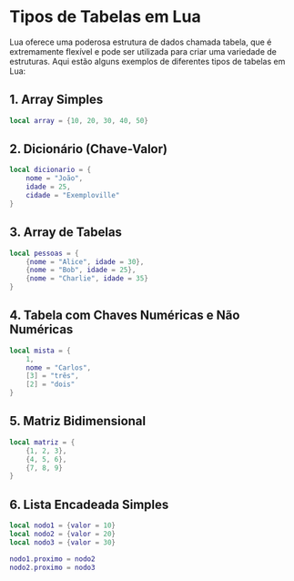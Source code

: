 # Tipos de Tabelas em Lua

Lua oferece uma poderosa estrutura de dados chamada tabela, que é extremamente flexível e pode ser utilizada para criar uma variedade de estruturas. Aqui estão alguns exemplos de diferentes tipos de tabelas em Lua:

## 1. Array Simples

```lua
local array = {10, 20, 30, 40, 50}
```

## 2. Dicionário (Chave-Valor)

```lua
local dicionario = {
    nome = "João",
    idade = 25,
    cidade = "Exemploville"
}
```

## 3. Array de Tabelas

```lua
local pessoas = {
    {nome = "Alice", idade = 30},
    {nome = "Bob", idade = 25},
    {nome = "Charlie", idade = 35}
}
```

## 4. Tabela com Chaves Numéricas e Não Numéricas

```lua
local mista = {
    1,
    nome = "Carlos",
    [3] = "três",
    [2] = "dois"
}
```

## 5. Matriz Bidimensional

```lua
local matriz = {
    {1, 2, 3},
    {4, 5, 6},
    {7, 8, 9}
}
```

## 6. Lista Encadeada Simples

```lua
local nodo1 = {valor = 10}
local nodo2 = {valor = 20}
local nodo3 = {valor = 30}

nodo1.proximo = nodo2
nodo2.proximo = nodo3
```
